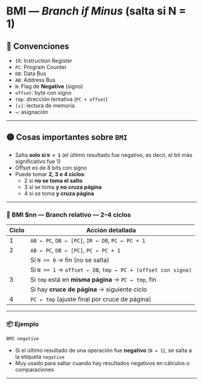 # BMI — *Branch if Minus* (salta si N = 1)

## 🧠 Convenciones

- `IR`: Instruction Register  
- `PC`: Program Counter  
- `DB`: Data Bus  
- `AB`: Address Bus  
- `N`: Flag de **Negative** (signo)  
- `offset`: byte con signo  
- `tmp`: dirección tentativa (`PC + offset`)  
- `[x]`: lectura de memoria  
- `→`: asignación  

---

## 🟡 Cosas importantes sobre `BMI`

- Salta **solo si `N = 1`** (el último resultado fue negativo, es decir, el bit más significativo fue 1)
- Offset es de 8 bits con signo
- Puede tomar **2, 3 o 4 ciclos**:
  - 2 si **no se toma el salto**
  - 3 si se toma **y no cruza página**
  - 4 si se toma **y cruza página**

---

### 🔹 BMI $nn — Branch relativo — **2–4 ciclos**

| Ciclo | Acción detallada |
|-------|------------------|
| 1     | `AB ← PC`, `DB ← [PC]`, `IR ← DB`, `PC ← PC + 1` |
| 2     | `AB ← PC`, `DB ← [PC]`, `PC ← PC + 1`  
|       | Si `N == 0` → fin (no se salta)  
|       | Si `N == 1` → `offset ← DB`, `tmp ← PC + (offset con signo)` |
| 3     | Si `tmp` está en **misma página** → `PC ← tmp`, fin  
|       | Si hay **cruce de página** → siguiente ciclo |
| 4     | `PC ← tmp` (ajuste final por cruce de página) |

---

### 📦 Ejemplo

```asm
BMI negative
```

- Si el último resultado de una operación fue **negativo** (`N = 1`), se salta a la etiqueta `negative`
- Muy usado para saltar cuando hay resultados negativos en cálculos o comparaciones

---
